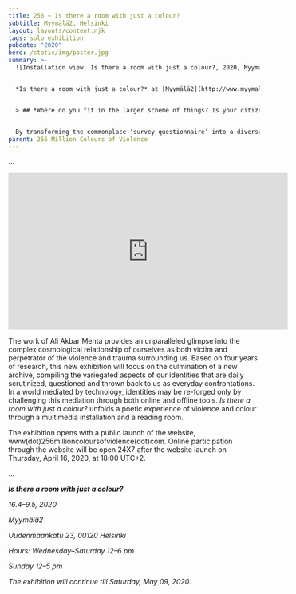 ```yaml
---
title: 256 ~ Is there a room with just a colour?
subtitle: Myymälä2, Helsinki
layout: layouts/content.njk
tags: solo exhibition
pubdate: "2020"
hero: /static/img/poster.jpg
summary: >-
  ![Installation view: Is there a room with just a colour?, 2020, Myymälä2, Helsinki](/static/img/ali-akbar-mehta_installation-view-is-there-a-room-with-just-a-colour-myymala2-helsinki-2020.jpg)


  *Is there a room with just a colour?* at [Myymälä2](http://www.myymala2.com), Helsinki is an exhibition by artist **Ali Akbar Mehta** inviting online and on-site audiences to participate and become co-creators of a living archive that represents colours of violence.


  > ## *Where do you fit in the larger scheme of things? Is your citizenship made doubtful? Is your right to live questioned? Does the question, ‘Where are you from?’, seem like a violent intrusion normalized through repetition?*


  By transforming the commonplace ‘survey questionnaire’ into a diverse communication interface, the project subverts the problematic usage of questionnaires as bureaucratic tools for data collection. With particular emphasis on questions of gender, sexuality, class, and citizenship, it reveals the presence of violence – in routine everyday questions, and in everyday life. Through 50 questions gathered from various bureaucratic forms, the project facilitates an ‘encounter of equals’ and serves as a witness, a therapist, and a mirror, creating a new vocabulary of colour in the context of violence.
parent: 256 Million Colours of Violence
---
```

...

<iframe width="560" height="315" src="https://www.youtube.com/embed/qI9Ze28nAtQ" frameborder="0" allow="accelerometer; autoplay; encrypted-media; gyroscope; picture-in-picture" allowfullscreen></iframe>



The work of Ali Akbar Mehta provides an unparalleled glimpse into the complex cosmological relationship of ourselves as both victim and perpetrator of the violence and trauma surrounding us. Based on four years of research, this new exhibition will focus on the culmination of a new archive, compiling the variegated aspects of our identities that are daily scrutinized, questioned and thrown back to us as everyday confrontations. In a world mediated by technology, identities may be re-forged only by challenging this mediation through both online and offline tools. *Is there a room with just a colour?* unfolds a poetic experience of violence and colour through a multimedia installation and a reading room.

The exhibition opens with a public launch of the website, www(dot)256millioncoloursofviolence(dot)com. Online participation through the website will be open 24X7 after the website launch on Thursday, April 16, 2020, at 18:00 UTC+2.

...

***Is there a room with just a colour?***

*16.4–9.5, 2020*

*Myymälä2*

*Uudenmaankatu 23, 00120 Helsinki*

*Hours: Wednesday–Saturday 12–6 pm*

*Sunday 12–5 pm*

*The exhibition will continue till Saturday, May 09, 2020.*
